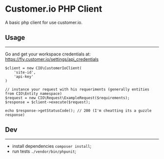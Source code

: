 # Customer.io PHP Client
A basic php client for use customer.io.


## Usage
___


Go and get your workspace credentials at: https://fly.customer.io/settings/api_credentials

```
$client = new CIO\CustomerIoClient(
    'site-id',
    'api-key'
)

// instance your request with his requeriments (generally entities from CIO\Entity namespace)
$request = new CIO\Request\ExampleRequest($requirements);
$response = $client->execute($request);

echo $response->getStatusCode(); // 200 (I'm cheatting its a guzzle response) 
```

## Dev
___

- install dependencies `composer install`;
- run tests `./vendor/bin/phpunit`;



